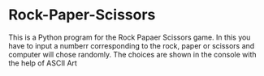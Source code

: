 # Rock-Paper-Scissors
This is a Python program for the Rock Papaer Scissors game. In this you have to input a numberr corresponding to the rock, paper or scissors and computer will chose randomly. The choices are shown in the console with the help of ASCII Art
